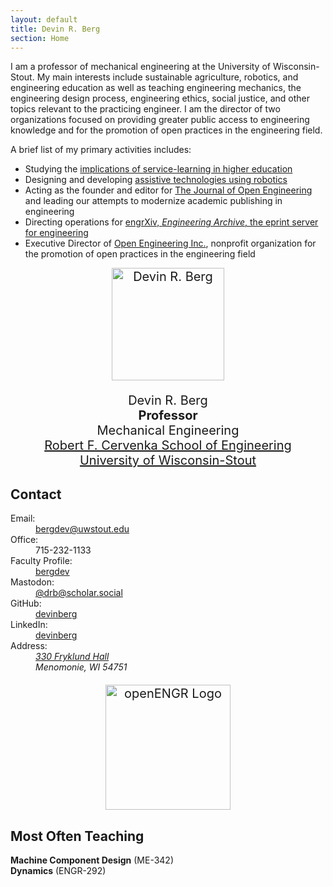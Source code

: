 ```yaml
---
layout: default
title: Devin R. Berg
section: Home
---
```


<div class="row">
<div class="col-md-6">

I am a professor of mechanical engineering at the University of Wisconsin-Stout. My main interests include sustainable agriculture, robotics, and engineering education as well as teaching engineering mechanics, the engineering design process, engineering ethics, social justice, and other topics relevant to the practicing engineer. I am the director of two organizations focused on providing greater public access to engineering knowledge and for the promotion of open practices in the engineering field.

A brief list of my primary activities includes:

 * Studying the [implications of service-learning in higher education](https://nsf.gov/awardsearch/showAward?AWD_ID=1540301&HistoricalAwards=false)
 * Designing and developing [assistive technologies using robotics](https://nsf.gov/awardsearch/showAward?AWD_ID=1560219&HistoricalAwards=false)
 * Acting as the founder and editor for [The Journal of Open Engineering](http://www.tjoe.org) and leading our attempts to modernize academic publishing in engineering
 * Directing operations for [engrXiv, *Engineering Archive*, the eprint server for engineering](http://www.engrxiv.org)
 * Executive Director of [Open Engineering Inc.](https://www.openengr.com/), nonprofit organization for the promotion of open practices in the engineering field



</div> <!-- END col-md-6-->
<div class="col-md-4" style="font-size:20px; text-align:center;">

<img class='inset right' src='/assets/img/Berg_4x6.JPG' title='Devin R. Berg' alt='Devin R. Berg' width='180px' />  

Devin R. Berg  
**Professor**  
Mechanical Engineering  
[Robert F. Cervenka School of Engineering](https://www.uwstout.edu/academics/colleges-schools/school-of-engineering)  
[University of Wisconsin-Stout](https://www.uwstout.edu/)

</div> <!-- END col-md-4-->
</div> <!-- END row-->

## Contact

<div class="row" markdown="0">
<div class="col-md-6">
<dl class="dl-horizontal dl-horizontal-info">
<dt>Email:</dt>
<dd><a href="mailto:bergdev@uwstout.edu">bergdev@uwstout.edu</a></dd>
<dt>Office:</dt>
<dd>715-232-1133</dd>
<dt>Faculty Profile:</dt>
<dd><a href="https://www.uwstout.edu/directory/bergdev">bergdev</a></dd>
<dt>Mastodon:</dt>
<dd><a rel="me" href="https://scholar.social/@drb">@drb@scholar.social</a>
</dd><dt>GitHub:</dt>
<dd><a href="https://github.com/devinberg">devinberg</a></dd>
<dt>LinkedIn:</dt>
<dd><a href="https://www.linkedin.com/in/devinberg">devinberg</a></dd>
<dt>Address:</dt>
<dd><address>
<a href="https://www.openstreetmap.org/#map=19/44.87530/-91.92753">330 Fryklund Hall</a><br/>
Menomonie, WI 54751
</address></dd>
</dl>
</div> <!-- END col-md-6-->
<div class="col-md-4" style="font-size:20px; text-align:center;">

<a href="http://www.openengr.com"><img class="inset right" src="/assets/img/openengr_logo.png" alt="openENGR Logo" width="200"/></a>

</div> <!-- END col-md-4-->
</div> <!-- END row-->


## Most Often Teaching

**Machine Component Design** (ME-342)  
**Dynamics** (ENGR-292)

<p style="padding-bottom: 3cm;">&nbsp;</p>
